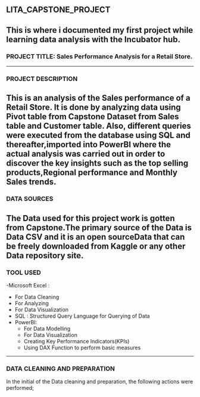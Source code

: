 ## LITA_CAPSTONE_PROJECT
This is where i documented my first project while learning data analysis with the Incubator hub.
---
### PROJECT TITLE: Sales Performance Analysis for a Retail Store. 
---
### PROJECT DESCRIPTION
  This is an analysis of the Sales performance of a Retail Store. It is done by analyzing data using Pivot table from Capstone Dataset from Sales table and Customer table. Also, different queries were executed from the database using SQL and thereafter,imported into PowerBI where the actual analysis was carried out in order to discover the key insights such as the top selling products,Regional performance and Monthly Sales trends.
---
### DATA SOURCES
  The Data used for this project work is gotten from Capstone.The primary source of the Data is Data CSV and it is an open sourceData that can be freely downloaded from Kaggle or any other Data repository site.
---
### TOOL USED
-Microsoft Excel :
  - For Data Cleaning
  - For Analyzing
  - For Data Visualization
- SQL : Structured Query Language for Querying of Data
- PowerBI:
  - For Data Modelling
  - For Data Visualization
  - Creating Key Performance Indicators(KPIs)
  - Using DAX Function to perform basic measures

 ---
 ### DATA CLEANING AND PREPARATION
  In the initial of the Data cleaning and preparation, the following actions were performed;
